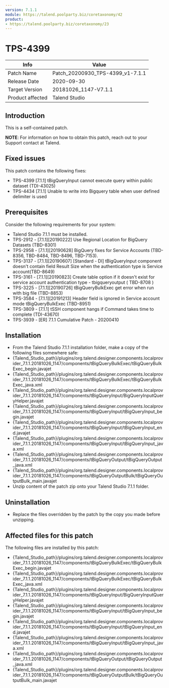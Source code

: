 ```yaml
---
version: 7.1.1
module: https://talend.poolparty.biz/coretaxonomy/42
product:
- https://talend.poolparty.biz/coretaxonomy/23
---
```


# TPS-4399

| Info             | Value |
| ---------------- | ---------------- |
| Patch Name       | Patch\_20200930\_TPS-4399\_v1-7.1.1 |
| Release Date     | 2020-09-30 |
| Target Version   | 20181026\_1147-V7.1.1 |
| Product affected | Talend Studio |

## Introduction

This is a self-contained patch.

**NOTE**: For information on how to obtain this patch, reach out to your Support contact at Talend.

## Fixed issues

This patch contains the following fixes:

- TPS-4399 [7.1.1] tBigQueryInput cannot execute query within public dataset (TDI-43025)
- TPS-4434 [7.1.1] Unable to write into Bigquery table when user defined delimiter is used

## Prerequisites

Consider the following requirements for your system:

- Talend Studio 7.1.1 must be installed.
- TPS-2912 - [7.1.1][20190222] Use Regional Location for BigQuery Datasets (TBD-8301)
- TPS-2958 - [7.1.1][20190628] BigQuery fixes for Service Accounts (TBD-8356, TBD-8484, TBD-8496, TBD-7153).
- TPS-3137 - [7.1.1][20190607] [Standard - DI] tBigQueryInput component doesn't contain field Result Size when the authentication type is Service account(TBD-8649)
- TPS-3161 - [7.1.1][20190823] Create table option if it doesn't exist for service account authentication type - tbigqueryoutput ( TBD-8708 )
- TPS-3225 - [7.1.1][20190726] tBigQueryBulkExec get error when run with big file (TBD-8853)
- TPS-3584 - [7.1.1][20191213] Header field is ignored in Service account mode tBigQueryBulkExec (TBD-8951)
- TPS-3809 - [7.1.1] tSSH component hangs if Command takes time to complete (TDI-43670)
- TPS-3939 - [ER] 7.1.1 Cumulative Patch - 20200410

## Installation
- From the Talend Studio 7.1.1 installation folder, make a copy of the following files somewhere safe:
- {Talend_Studio_path}/plugins/org.talend.designer.components.localprovider_7.1.1.20181026_1147/components/tBigQueryBulkExec/tBigQueryBulkExec_begin.javajet
- {Talend_Studio_path}/plugins/org.talend.designer.components.localprovider_7.1.1.20181026_1147/components/tBigQueryBulkExec/tBigQueryBulkExec_java.xml
- {Talend_Studio_path}/plugins/org.talend.designer.components.localprovider_7.1.1.20181026_1147/components/tBigQueryInput/BigQueryInputQueryHelper.javajet
- {Talend_Studio_path}/plugins/org.talend.designer.components.localprovider_7.1.1.20181026_1147/components/tBigQueryInput/tBigQueryInput_begin.javajet
- {Talend_Studio_path}/plugins/org.talend.designer.components.localprovider_7.1.1.20181026_1147/components/tBigQueryInput/tBigQueryInput_end.javajet
- {Talend_Studio_path}/plugins/org.talend.designer.components.localprovider_7.1.1.20181026_1147/components/tBigQueryInput/tBigQueryInput_java.xml
- {Talend_Studio_path}/plugins/org.talend.designer.components.localprovider_7.1.1.20181026_1147/components/tBigQueryOutput/tBigQueryOutput_java.xml
- {Talend_Studio_path}/plugins/org.talend.designer.components.localprovider_7.1.1.20181026_1147/components/tBigQueryOutputBulk/tBigQueryOutputBulk_main.javajet
- Unzip content of the patch zip onto your Talend Studio 7.1.1 folder.

## Uninstallation

- Replace the files overridden by the patch by the copy you made before unzipping.

## Affected files for this patch

The following files are installed by this patch:

- {Talend_Studio_path}/plugins/org.talend.designer.components.localprovider_7.1.1.20181026_1147/components/tBigQueryBulkExec/tBigQueryBulkExec_begin.javajet
- {Talend_Studio_path}/plugins/org.talend.designer.components.localprovider_7.1.1.20181026_1147/components/tBigQueryBulkExec/tBigQueryBulkExec_java.xml
- {Talend_Studio_path}/plugins/org.talend.designer.components.localprovider_7.1.1.20181026_1147/components/tBigQueryInput/BigQueryInputQueryHelper.javajet
- {Talend_Studio_path}/plugins/org.talend.designer.components.localprovider_7.1.1.20181026_1147/components/tBigQueryInput/tBigQueryInput_begin.javajet
- {Talend_Studio_path}/plugins/org.talend.designer.components.localprovider_7.1.1.20181026_1147/components/tBigQueryInput/tBigQueryInput_end.javajet
- {Talend_Studio_path}/plugins/org.talend.designer.components.localprovider_7.1.1.20181026_1147/components/tBigQueryInput/tBigQueryInput_java.xml
- {Talend_Studio_path}/plugins/org.talend.designer.components.localprovider_7.1.1.20181026_1147/components/tBigQueryOutput/tBigQueryOutput_java.xml
- {Talend_Studio_path}/plugins/org.talend.designer.components.localprovider_7.1.1.20181026_1147/components/tBigQueryOutputBulk/tBigQueryOutputBulk_main.javajet
